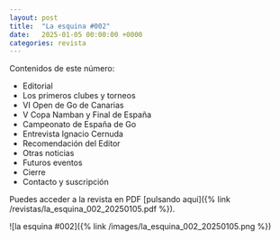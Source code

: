 ```yaml
---
layout: post
title:  "La esquina #002"
date:   2025-01-05 00:00:00 +0000
categories: revista
---
```


Contenidos de este número:

  * Editorial
  * Los primeros clubes y torneos
  * VI Open de Go de Canarias
  * V Copa Namban y Final de España
  * Campeonato de España de Go
  * Entrevista Ignacio Cernuda
  * Recomendación del Editor
  * Otras noticias
  * Futuros eventos
  * Cierre
  * Contacto y suscripción

Puedes acceder a la revista en PDF [pulsando aquí]({% link /revistas/la_esquina_002_20250105.pdf %}).

![la esquina #002]({% link /images/la_esquina_002_20250105.png %})
